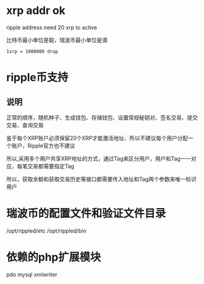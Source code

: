 # xrp addr ok

ripple address need 20 xrp to active

比特币最小单位是聪，瑞波币最小单位是滴

```
1xrp = 1000000 drop
```

# ripple币支持

## 说明

正常的顺序，随机种子、生成钱包、存储钱包、设置常规秘钥对、签名交易、提交交易、查询交易

鉴于每个XRP账户必须保留20个XRP才能激活地址、所以不建议每个用户分配一个账户，Ripple官方也不建议

所以,采用多个用户共享XRP地址的方式，通过Tag来区分用户，用户和Tag一一对应，每笔交易都需要指定Tag

所以，获取余额和获取交易历史等接口都需要传入地址和Tag两个参数来唯一标识用户

# 瑞波币的配置文件和验证文件目录
/opt/rippled/etc 
/opt/rippled/bin

# 依赖的php扩展模块
pdo mysql xmlwriter
